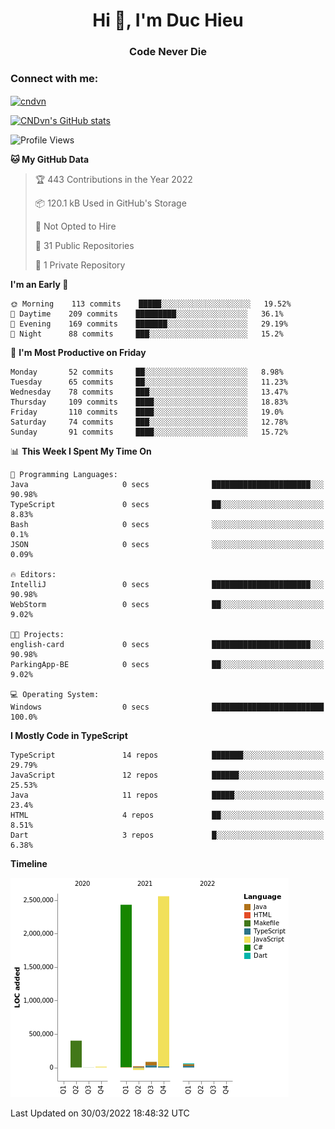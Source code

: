 <h1 align="center">Hi 👋, I'm Duc Hieu</h1>
<h3 align="center">Code Never Die</h3>

<h3 align="left">Connect with me:</h3>
<p align="left">
<a href="https://linkedin.com/in/cndvn" target="blank"><img align="center" src="https://img.shields.io/badge/LinkedIn-0077B5?style=for-the-badge&logo=linkedin&logoColor=white" alt="cndvn"/></a>
<!--
<a href="https://fb.com/cnd.duchieu" target="blank"><img align="center" src="https://img.shields.io/badge/Facebook-1877F2?style=for-the-badge&logo=facebook&logoColor=white" alt="cnd.duchieu"/></a>
 -->
</p>

[![CNDvn's GitHub stats](https://github-readme-stats.vercel.app/api?username=cndvn)](https://github.com/anuraghazra/github-readme-stats)

<!--START_SECTION:waka-->
![Profile Views](http://img.shields.io/badge/Profile%20Views-1-blue)

**🐱 My GitHub Data** 

> 🏆 443 Contributions in the Year 2022
 > 
> 📦 120.1 kB Used in GitHub's Storage 
 > 
> 🚫 Not Opted to Hire
 > 
> 📜 31 Public Repositories 
 > 
> 🔑 1 Private Repository 
 > 
**I'm an Early 🐤** 

```text
🌞 Morning    113 commits    █████░░░░░░░░░░░░░░░░░░░░   19.52% 
🌆 Daytime    209 commits    █████████░░░░░░░░░░░░░░░░   36.1% 
🌃 Evening    169 commits    ███████░░░░░░░░░░░░░░░░░░   29.19% 
🌙 Night      88 commits     ███░░░░░░░░░░░░░░░░░░░░░░   15.2%

```
📅 **I'm Most Productive on Friday** 

```text
Monday       52 commits     ██░░░░░░░░░░░░░░░░░░░░░░░   8.98% 
Tuesday      65 commits     ██░░░░░░░░░░░░░░░░░░░░░░░   11.23% 
Wednesday    78 commits     ███░░░░░░░░░░░░░░░░░░░░░░   13.47% 
Thursday     109 commits    ████░░░░░░░░░░░░░░░░░░░░░   18.83% 
Friday       110 commits    ████░░░░░░░░░░░░░░░░░░░░░   19.0% 
Saturday     74 commits     ███░░░░░░░░░░░░░░░░░░░░░░   12.78% 
Sunday       91 commits     ████░░░░░░░░░░░░░░░░░░░░░   15.72%

```


📊 **This Week I Spent My Time On** 

```text
💬 Programming Languages: 
Java                     0 secs              ██████████████████████░░░   90.98% 
TypeScript               0 secs              ██░░░░░░░░░░░░░░░░░░░░░░░   8.83% 
Bash                     0 secs              ░░░░░░░░░░░░░░░░░░░░░░░░░   0.1% 
JSON                     0 secs              ░░░░░░░░░░░░░░░░░░░░░░░░░   0.09%

🔥 Editors: 
IntelliJ                 0 secs              ██████████████████████░░░   90.98% 
WebStorm                 0 secs              ██░░░░░░░░░░░░░░░░░░░░░░░   9.02%

🐱‍💻 Projects: 
english-card             0 secs              ██████████████████████░░░   90.98% 
ParkingApp-BE            0 secs              ██░░░░░░░░░░░░░░░░░░░░░░░   9.02%

💻 Operating System: 
Windows                  0 secs              █████████████████████████   100.0%

```

**I Mostly Code in TypeScript** 

```text
TypeScript               14 repos            ███████░░░░░░░░░░░░░░░░░░   29.79% 
JavaScript               12 repos            ██████░░░░░░░░░░░░░░░░░░░   25.53% 
Java                     11 repos            █████░░░░░░░░░░░░░░░░░░░░   23.4% 
HTML                     4 repos             ██░░░░░░░░░░░░░░░░░░░░░░░   8.51% 
Dart                     3 repos             █░░░░░░░░░░░░░░░░░░░░░░░░   6.38%

```


**Timeline**

![Chart not found](https://raw.githubusercontent.com/CNDvn/CNDvn/main/charts/bar_graph.png) 


 Last Updated on 30/03/2022 18:48:32 UTC
<!--END_SECTION:waka-->
